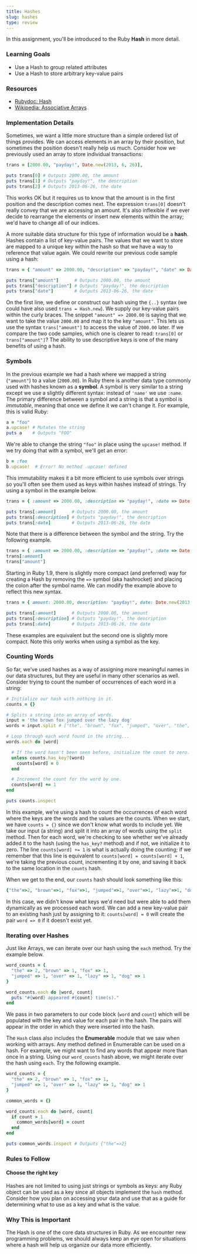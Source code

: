 ```yaml
---
title: Hashes
slug: hashes
type: review
---
```


In this assignment, you'll be introduced to the Ruby **Hash** in more detail.

### Learning Goals

* Use a Hash to group related attributes
* Use a Hash to store arbitrary key-value pairs

### Resources

* [Rubydoc: Hash][3]
* [Wikipedia: Associative Arrays][2]

### Implementation Details

Sometimes, we want a little more structure than a simple ordered list of things provides. We can access elements in an array by their position, but sometimes the position doesn't really help us much. Consider how we previously used an array to store individual transactions:

```ruby
trans = [2000.00, "payday!", Date.new(2013, 6, 26)],

puts trans[0] # Outputs 2000.00, the amount
puts trans[1] # Outputs "payday!", the description
puts trans[2] # Outputs 2013-06-26, the date
```

This works OK but it requires us to know that the amount is in the first position and the description comes next. The expression `trans[0]` doesn't really convey that we are accessing an amount. It's also inflexible if we ever decide to rearrange the elements or insert new elements within the array; we'd have to change all of our indices.

A more suitable data structure for this type of information would be a **hash**. Hashes contain a list of key-value pairs. The values that we want to store are mapped to a unique key within the hash so that we have a way to reference that value again. We could rewrite our previous code sample using a hash:

```ruby
trans = { "amount" => 2000.00, "description" => "payday!", "date" => Date.new(2013, 6, 26) }

puts trans["amount"]      # Outputs 2000.00, the amount
puts trans["description"] # Outputs "payday!", the description
puts trans["date"]        # Outputs 2013-06-26, the date
```

On the first line, we define or construct our hash using the `{..}` syntax (we could have also used `trans = Hash.new`). We supply our key-value pairs within the curly braces. The snippet `"amount" => 2000.00` is saying that we want to take the value `2000.00` and map it to the key `"amount"`. This lets us use the syntax `trans["amount"]` to access the value of `2000.00` later. If we compare the two code samples, which one is clearer to read: `trans[0]` or `trans["amount"]`? The ability to use descriptive keys is one of the many benefits of using a hash.

### Symbols

In the previous example we had a hash where we mapped a string (`"amount"`) to a value (`2000.00`). In Ruby there is another data type commonly used with hashes known as a **symbol**. A symbol is very similar to a string except we use a slightly different syntax: instead of `'name'` we use `:name`. The primary difference between a symbol and a string is that a symbol is _immutable_, meaning that once we define it we can't change it. For example, this is valid Ruby:

```ruby
a = "foo"
a.upcase! # Mutates the string
puts a    # Outputs "FOO"
```

We're able to change the string `"foo"` in place using the `upcase!` method. If we try doing that with a symbol, we'll get an error:

```ruby
b = :foo
b.upcase!  # Error! No method .upcase! defined
```

This immutability makes it a bit more efficient to use symbols over strings so you'll often see them used as keys within hashes instead of strings. Try using a symbol in the example below.

```ruby
trans = { :amount => 2000.00, :description => "payday!", :date => Date.new(2013, 6, 26) }

puts trans[:amount]      # Outputs 2000.00, the amount
puts trans[:description] # Outputs "payday!", the description
puts trans[:date]        # Outputs 2013-06-26, the date
```

Note that there is a difference between the symbol and the string. Try the following example.

```ruby
trans = { :amount => 2000.00, :description => "payday!", :date => Date.new(2013, 6, 26) }
trans[:amount]
trans["amount"]
```

Starting in Ruby 1.9, there is slightly more compact (and preferred) way for creating a Hash by removing the `=>` symbol (aka hashrocket) and placing the colon after the symbol name. We can modify the example above to reflect this new syntax.

```ruby
trans = { amount: 2000.00, description: "payday!", date: Date.new(2013, 6, 26) }

puts trans[:amount]      # Outputs 2000.00, the amount
puts trans[:description] # Outputs "payday!", the description
puts trans[:date]        # Outputs 2013-06-26, the date
```

These examples are equivalent but the second one is slightly more compact. Note this only works when using a symbol as the key.

### Counting Words

So far, we've used hashes as a way of assigning more meaningful names in our data structures, but they are useful in many other scenarios as well. Consider trying to count the number of occurrences of each word in a string:

```ruby
# Initialize our hash with nothing in it.
counts = {}

# Splits a string into an array of words.
input = 'the brown fox jumped over the lazy dog'
words = input.split # ["the", "brown", "fox", "jumped", "over", "the", "lazy", "dog"]

# Loop through each word found in the string...
words.each do |word|

  # If the word hasn't been seen before, initialize the count to zero.
  unless counts.has_key?(word)
    counts[word] = 0
  end

  # Increment the count for the word by one.
  counts[word] += 1
end

puts counts.inspect
```

In this example, we're using a hash to count the occurrences of each word where the keys are the words and the values are the counts. When we start, we have `counts = {}` since we don't know what words to include yet. We take our input (a string) and split it into an array of words using the `split` method. Then for each word, we're checking to see whether we've already added it to the hash (using the `has_key?` method) and if not, we initialize it to zero. The line `counts[word] += 1` is what is actually doing the counting; if we remember that this line is equivalent to `counts[word] = counts[word] + 1`, we're taking the previous count, incrementing it by one, and saving it back to the same location in the `counts` hash.

When we get to the end, our `counts` hash should look something like this:

```ruby
{"the"=>2, "brown"=>1, "fox"=>1, "jumped"=>1, "over"=>1, "lazy"=>1, "dog"=>1}
```

In this case, we didn't know what keys we'd need but were able to add them dynamically as we processed each word. We can add a new key-value pair to an existing hash just by assigning to it: `counts[word] = 0` will create the pair `word => 0` if it doesn't exist yet.

### Iterating over Hashes

Just like Arrays, we can iterate over our hash using the `each` method. Try the example below.

```ruby
word_counts = {
  "the" => 2, "brown" => 1, "fox" => 1,
  "jumped" => 1, "over" => 1, "lazy" => 1, "dog" => 1
}

word_counts.each do |word, count|
  puts "#{word} appeared #{count} time(s)."
end
```

We pass in two parameters to our code block (`word` and `count`) which will be populated with the key and value for each pair in the hash. The pairs will appear in the order in which they were inserted into the hash.

The `Hash` class also includes the **Enumerable** module that we saw when working with arrays. Any method defined in Enumerable can be used on a hash. For example, we might want to find any words that appear more than once in a string. Using our `word_counts` hash above, we might iterate over the hash using `each`. Try the following example.

```ruby
word_counts = {
  "the" => 2, "brown" => 1, "fox" => 1,
  "jumped" => 1, "over" => 1, "lazy" => 1, "dog" => 1
}

common_words = {}

word_counts.each do |word, count|
  if count > 1
    common_words[word] = count
  end
end

puts common_words.inspect # Outputs {"the"=>2}
```

### Rules to Follow

#### Choose the right key

Hashes are not limited to using just strings or symbols as keys: any Ruby object can be used as a key since all objects implement the `hash` method. Consider how you plan on accessing your data and use that as a guide for determining what to use as a key and what is the value.

### Why This is Important

The Hash is one of the core data structures in Ruby. As we encounter new programming problems, we should always keep an eye open for situations where a hash will help us organize our data more efficiently.

[2]: http://en.wikipedia.org/wiki/Associative_array
[3]: http://www.ruby-doc.org/core-1.9.3/Hash.html
